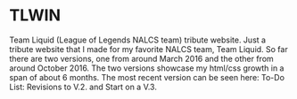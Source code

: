 # TLWIN
 Team Liquid (League of Legends NALCS team) tribute website.  Just a tribute website that I made for my favorite NALCS team, Team Liquid. So far there are two versions, one from around March 2016 and the other from around October 2016. The two versions showcase my html/css growth in a span of about 6 months.  The most recent version can be seen here:  To-Do List: Revisions to V.2. and Start on a V.3.
